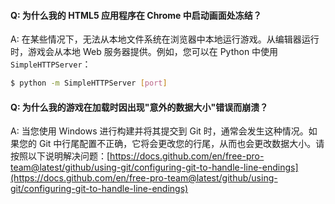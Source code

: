 #### Q: 为什么我的 HTML5 应用程序在 Chrome 中启动画面处冻结？

A: 在某些情况下，无法从本地文件系统在浏览器中本地运行游戏。从编辑器运行时，游戏会从本地 Web 服务器提供。例如，您可以在 Python 中使用 `SimpleHTTPServer`：

```sh
$ python -m SimpleHTTPServer [port]
```


#### Q: 为什么我的游戏在加载时因出现"意外的数据大小"错误而崩溃？

A: 当您使用 Windows 进行构建并将其提交到 Git 时，通常会发生这种情况。如果您的 Git 中行尾配置不正确，它将会更改您的行尾，从而也会更改数据大小。请按照以下说明解决问题：[https://docs.github.com/en/free-pro-team@latest/github/using-git/configuring-git-to-handle-line-endings](https://docs.github.com/en/free-pro-team@latest/github/using-git/configuring-git-to-handle-line-endings)
